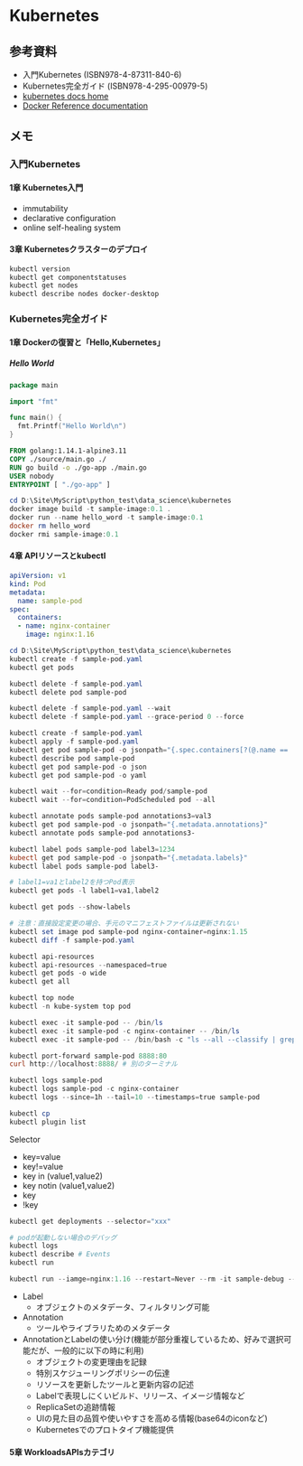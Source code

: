 # Kubernetes #

## 参考資料 ##

* 入門Kubernetes (ISBN978-4-87311-840-6)
* Kubernetes完全ガイド (ISBN978-4-295-00979-5)
* [kubernetes docs home](https://kubernetes.io/ja/docs/home/)
* [Docker Reference documentation](https://docs.docker.com/reference/)

## メモ ##

### 入門Kubernetes ###

#### 1章 Kubernetes入門 ####

* immutability
* declarative configuration
* online self-healing system

#### 3章 Kubernetesクラスターのデプロイ ####

~~~powershell
kubectl version
kubectl get componentstatuses
kubectl get nodes
kubectl describe nodes docker-desktop
~~~

### Kubernetes完全ガイド ###

#### 1章 Dockerの復習と「Hello,Kubernetes」 ####

##### Hello World #####

~~~go
package main

import "fmt"

func main() {
  fmt.Printf("Hello World\n")
}
~~~

~~~Dockerfile
FROM golang:1.14.1-alpine3.11
COPY ./source/main.go ./
RUN go build -o ./go-app ./main.go
USER nobody
ENTRYPOINT [ "./go-app" ]
~~~

~~~powershell
cd D:\Site\MyScript\python_test\data_science\kubernetes
docker image build -t sample-image:0.1 .
docker run --name hello_word -t sample-image:0.1
docker rm hello_word
docker rmi sample-image:0.1
~~~

#### 4章 APIリソースとkubectl ####

~~~yaml
apiVersion: v1
kind: Pod
metadata:
  name: sample-pod
spec:
  containers:
  - name: nginx-container
    image: nginx:1.16
~~~

~~~powershell
cd D:\Site\MyScript\python_test\data_science\kubernetes
kubectl create -f sample-pod.yaml
kubectl get pods

kubectl delete -f sample-pod.yaml
kubectl delete pod sample-pod

kubectl delete -f sample-pod.yaml --wait
kubectl delete -f sample-pod.yaml --grace-period 0 --force
~~~

~~~powershell
kubectl create -f sample-pod.yaml
kubectl apply -f sample-pod.yaml
kubectl get pod sample-pod -o jsonpath="{.spec.containers[?(@.name == 'nginx-container')].image}"
kubectl describe pod sample-pod
kubectl get pod sample-pod -o json
kubectl get pod sample-pod -o yaml

kubectl wait --for=condition=Ready pod/sample-pod
kubectl wait --for=condition=PodScheduled pod --all

kubectl annotate pods sample-pod annotations3=val3
kubectl get pod sample-pod -o jsonpath="{.metadata.annotations}"
kubectl annotate pods sample-pod annotations3-

kubectl label pods sample-pod label3=1234
kubectl get pod sample-pod -o jsonpath="{.metadata.labels}"
kubectl label pods sample-pod label3-

# label1=va1とlabel2を持つPod表示
kubectl get pods -l label1=va1,label2

kubectl get pods --show-labels

# 注意：直接設定変更の場合、手元のマニフェストファイルは更新されない
kubectl set image pod sample-pod nginx-container=nginx:1.15 
kubectl diff -f sample-pod.yaml

kubectl api-resources
kubectl api-resources --namespaced=true
kubectl get pods -o wide
kubectl get all

kubectl top node
kubectl -n kube-system top pod

kubectl exec -it sample-pod -- /bin/ls
kubectl exec -it sample-pod -c nginx-container -- /bin/ls
kubectl exec -it sample-pod -- /bin/bash -c "ls --all --classify | grep lib"

kubectl port-forward sample-pod 8888:80
curl http://localhost:8888/ # 別のターミナル

kubectl logs sample-pod
kubectl logs sample-pod -c nginx-container
kubectl logs --since=1h --tail=10 --timestamps=true sample-pod

kubectl cp
kubectl plugin list
~~~

Selector

* key=value
* key!=value
* key in (value1,value2)
* key notin (value1,value2)
* key
* !key

~~~powershell
kubectl get deployments --selector="xxx"
~~~

~~~powershell
# podが起動しない場合のデバッグ
kubectl logs
kubectl describe # Events
kubectl run

kubectl run --iamge=nginx:1.16 --restart=Never --rm -it sample-debug --command -- /bin/sh
~~~

* Label
  * オブジェクトのメタデータ、フィルタリング可能
* Annotation
  * ツールやライブラリためのメタデータ
* AnnotationとLabelの使い分け(機能が部分重複しているため、好みで選択可能だが、一般的に以下の時に利用)
  * オブジェクトの変更理由を記録
  * 特別スケジューリングポリシーの伝達
  * リソースを更新したツールと更新内容の記述
  * Labelで表現しにくいビルド、リリース、イメージ情報など
  * ReplicaSetの追跡情報
  * UIの見た目の品質や使いやすさを高める情報(base64のiconなど)
  * Kubernetesでのプロトタイプ機能提供

#### 5章 WorkloadsAPIsカテゴリ ####


